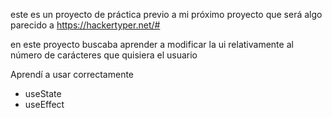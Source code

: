 este es un proyecto de práctica previo a mi próximo proyecto que será algo parecido a https://hackertyper.net/#

en este proyecto buscaba aprender a modificar la ui relativamente al número de carácteres que quisiera el usuario

Aprendí a usar correctamente

- useState
- useEffect
